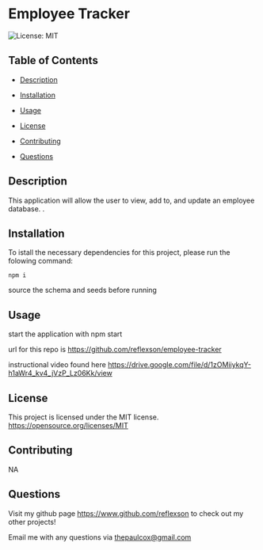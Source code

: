 # Employee Tracker
![License: MIT](https://img.shields.io/badge/License-MIT-yellow.svg)                                                                             


## Table of Contents
* [Description](#descrition)

* [Installation](#installation)

* [Usage](#usage)

* [License](#license)

* [Contributing](#contributing)



* [Questions](#questions)


## Description
This application will allow the user to view, add to, and update an employee database.    .



## Installation

To istall the necessary dependencies for this project, please run the folowing command:
```
npm i
```

source the schema and seeds before running


## Usage

start the application with npm start

url for this repo is
https://github.com/reflexson/employee-tracker

instructional video found here
https://drive.google.com/file/d/1zOMiiykqY-h1aWr4_kv4_jVzP_Lz06Kk/view
## License

This project is licensed under the MIT license.
 https://opensource.org/licenses/MIT

## Contributing

NA


## Questions
Visit my github page https://www.github.com/reflexson to check out my other projects!

Email me with any questions via thepaulcox@gmail.com